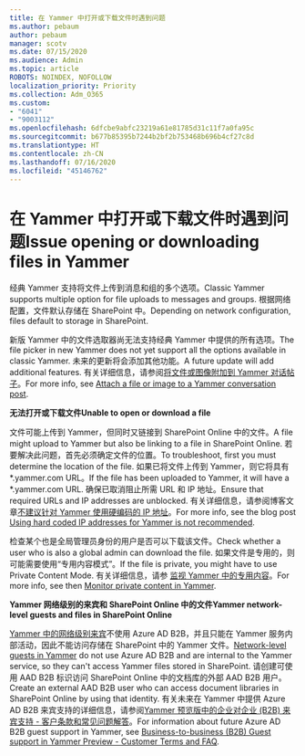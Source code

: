 ```yaml
---
title: 在 Yammer 中打开或下载文件时遇到问题
ms.author: pebaum
author: pebaum
manager: scotv
ms.date: 07/15/2020
ms.audience: Admin
ms.topic: article
ROBOTS: NOINDEX, NOFOLLOW
localization_priority: Priority
ms.collection: Adm_O365
ms.custom:
- "6041"
- "9003112"
ms.openlocfilehash: 6dfcbe9abfc23219a61e81785d31c11f7a0fa95c
ms.sourcegitcommit: b677b85395b7244b2bf2b753468b696b4cf27c8d
ms.translationtype: HT
ms.contentlocale: zh-CN
ms.lasthandoff: 07/16/2020
ms.locfileid: "45146762"
---
```

# <a name="issue-opening-or-downloading-files-in-yammer"></a><span data-ttu-id="066e0-102">在 Yammer 中打开或下载文件时遇到问题</span><span class="sxs-lookup"><span data-stu-id="066e0-102">Issue opening or downloading files in Yammer</span></span>

<span data-ttu-id="066e0-103">经典 Yammer 支持将文件上传到消息和组的多个选项。</span><span class="sxs-lookup"><span data-stu-id="066e0-103">Classic Yammer supports multiple option for file uploads to messages and groups.</span></span> <span data-ttu-id="066e0-104">根据网络配置，文件默认存储在 SharePoint 中。</span><span class="sxs-lookup"><span data-stu-id="066e0-104">Depending on network configuration, files default to storage in SharePoint.</span></span>

<span data-ttu-id="066e0-105">新版 Yammer 中的文件选取器尚无法支持经典 Yammer 中提供的所有选项。</span><span class="sxs-lookup"><span data-stu-id="066e0-105">The file picker in new Yammer does not yet support all the options available in classic Yammer.</span></span> <span data-ttu-id="066e0-106">未来的更新将会添加其他功能。</span><span class="sxs-lookup"><span data-stu-id="066e0-106">A future update will add additional features.</span></span> <span data-ttu-id="066e0-107">有关详细信息，请参阅[将文件或图像附加到 Yammer 对话帖子](https://support.microsoft.com/office/attach-a-file-or-image-to-a-yammer-conversation-post-8d2d17f7-8f37-4535-961e-518d751be7e8)。</span><span class="sxs-lookup"><span data-stu-id="066e0-107">For more info, see [Attach a file or image to a Yammer conversation post](https://support.microsoft.com/office/attach-a-file-or-image-to-a-yammer-conversation-post-8d2d17f7-8f37-4535-961e-518d751be7e8).</span></span>

<span data-ttu-id="066e0-108">**无法打开或下载文件**</span><span class="sxs-lookup"><span data-stu-id="066e0-108">**Unable to open or download a file**</span></span>  

<span data-ttu-id="066e0-109">文件可能上传到 Yammer，但同时又链接到 SharePoint Online 中的文件。</span><span class="sxs-lookup"><span data-stu-id="066e0-109">A file might upload to Yammer but also be linking to a file in SharePoint Online.</span></span> <span data-ttu-id="066e0-110">若要解决此问题，首先必须确定文件的位置。</span><span class="sxs-lookup"><span data-stu-id="066e0-110">To troubleshoot, first you must determine the location of the file.</span></span> <span data-ttu-id="066e0-111">如果已将文件上传到 Yammer，则它将具有 \*.yammer.com URL。</span><span class="sxs-lookup"><span data-stu-id="066e0-111">If the file has been uploaded to Yammer, it will have a \*.yammer.com URL.</span></span> <span data-ttu-id="066e0-112">确保已取消阻止所需 URL 和 IP 地址。</span><span class="sxs-lookup"><span data-stu-id="066e0-112">Ensure that required URLs and IP addresses are unblocked.</span></span> <span data-ttu-id="066e0-113">有关详细信息，请参阅博客文章[不建议针对 Yammer 使用硬编码的 IP 地址](https://techcommunity.microsoft.com/t5/yammer-blog/using-hard-coded-ip-addresses-for-yammer-is-not-recommended/ba-p/276592)。</span><span class="sxs-lookup"><span data-stu-id="066e0-113">For more info, see the blog post [Using hard coded IP addresses for Yammer is not recommended](https://techcommunity.microsoft.com/t5/yammer-blog/using-hard-coded-ip-addresses-for-yammer-is-not-recommended/ba-p/276592).</span></span>

<span data-ttu-id="066e0-114">检查某个也是全局管理员身份的用户是否可以下载该文件。</span><span class="sxs-lookup"><span data-stu-id="066e0-114">Check whether a user who is also a global admin can download the file.</span></span> <span data-ttu-id="066e0-115">如果文件是专用的，则可能需要使用“专用内容模式”。</span><span class="sxs-lookup"><span data-stu-id="066e0-115">If the file is private, you might have to use Private Content Mode.</span></span> <span data-ttu-id="066e0-116">有关详细信息，请参 [监视 Yammer 中的专用内容](https://docs.microsoft.com/yammer/manage-security-and-compliance/monitor-private-content)。</span><span class="sxs-lookup"><span data-stu-id="066e0-116">For more info, see then [Monitor private content in Yammer](https://docs.microsoft.com/yammer/manage-security-and-compliance/monitor-private-content).</span></span>  

<span data-ttu-id="066e0-117">**Yammer 网络级别的来宾和 SharePoint Online 中的文件**</span><span class="sxs-lookup"><span data-stu-id="066e0-117">**Yammer network-level guests and files in SharePoint Online**</span></span>  

<span data-ttu-id="066e0-118">[Yammer 中的网络级别来宾](https://docs.microsoft.com/yammer/manage-yammer-users/add-block-or-remove-users#invite-guests)不使用 Azure AD B2B，并且只能在 Yammer 服务内部活动，因此不能访问存储在 SharePoint 中的 Yammer 文件。</span><span class="sxs-lookup"><span data-stu-id="066e0-118">[Network-level guests in Yammer](https://docs.microsoft.com/yammer/manage-yammer-users/add-block-or-remove-users#invite-guests) do not use Azure AD B2B and are internal to the Yammer service, so they can't access Yammer files stored in SharePoint.</span></span> <span data-ttu-id="066e0-119">请创建可使用 AAD B2B 标识访问 SharePoint Online 中的文档库的外部 AAD B2B 用户。</span><span class="sxs-lookup"><span data-stu-id="066e0-119">Create an external AAD B2B user who can access document libraries in SharePoint Online by using that identity.</span></span> <span data-ttu-id="066e0-120">有关未来在 Yammer 中提供 Azure AD B2B 来宾支持的详细信息，请参阅[Yammer 预览版中的企业对企业 (B2B) 来宾支持 - 客户条款和常见问题解答](https://docs.microsoft.com/yammer/get-started-with-yammer/azure-ad-b2b-guests-yammer)。</span><span class="sxs-lookup"><span data-stu-id="066e0-120">For information about future Azure AD B2B guest support in Yammer, see [Business-to-business (B2B) Guest support in Yammer Preview - Customer Terms and FAQ](https://docs.microsoft.com/yammer/get-started-with-yammer/azure-ad-b2b-guests-yammer).</span></span>